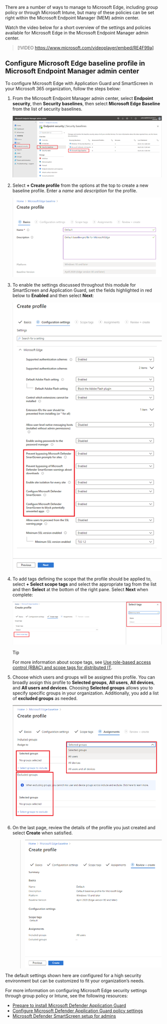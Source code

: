 There are a number of ways to manage to Microsoft Edge, including group policy or through Microsoft Intune, but many of these policies can be set right within the Microsoft Endpoint Manager (MEM) admin center.

Watch the video below for a short overview of the settings and policies available for Microsoft Edge in the Microsoft Endpoint Manager admin center.

> [!VIDEO https://www.microsoft.com/videoplayer/embed/RE4F99a]

## Configure Microsoft Edge baseline profile in Microsoft Endpoint Manager admin center

To configure Microsoft Edge with Application Guard and SmartScreen in your Microsoft 365 organization, follow the steps below:

1. From the Microsoft Endpoint Manager admin center, select **Endpoint security**, then **Security baselines**, then select **Microsoft Edge Baseline** from the list of security baselines.

    ![Screenshot of Microsoft Endpoint Manager admin center Security baselines](../media/edge-security-baseline-1.png)

2. Select **+ Create profile** from the options at the top to create a new baseline profile.  Enter a *name* and *description* for the profile.

    ![Screenshot of Microsoft Endpoint Manager admin center create new baseline](../media/edge-security-baseline-2.png)

3. To enable the settings discussed throughout this module for SmartScreen and Application Guard, set the fields highlighted in red below to **Enabled** and then select **Next**:

    ![Screenshot of Microsoft Endpoint Manager admin center Edge security baseline settings](../media/edge-security-baseline-3.png)

4. To add tags defining the scope that the profile should be applied to, select **+ Select scope tags** and select the appropriate tag from the list and then **Select** at the bottom of the right pane. Select **Next** when complete:

    ![Screenshot of Microsoft Endpoint Manager admin center Security baseline scope](../media/edge-security-baseline-4.png)

    > [!TIP] 
    > For more information about scope tags, see [Use role-based access control (RBAC) and scope tags for distributed IT](/mem/intune/fundamentals/scope-tags#to-create-a-scope-tag).

5. Choose which users and groups will be assigned this profile.  You can broadly assign this profile to **Selected groups**, **All users**, **All devices**, and **All users and devices**.  Choosing **Selected groups** allows you to specify specific groups in your organization.  Additionally, you add a list of **excluded groups** as needed.
 
   ![Screenshot of Microsoft Endpoint Manager admin center Security baseline profile assignment](../media/edge-security-baseline-5.png)

6. On the last page, review the details of the profile you just created and select **Create** when satisfied.

    > ![Screenshot of Microsoft Endpoint Manager admin center Security baseline review](../media/edge-security-baseline-6.png)

The default settings shown here are configured for a high security environment but can be customized to fit your organization’s needs.  

For more information on configuring Microsoft Edge security settings through group policy or Intune, see the following resources:

- [Prepare to install Microsoft Defender Application Guard](/windows/security/threat-protection/microsoft-defender-application-guard/install-md-app-guard#install-application-guard)
- [Configure Microsoft Defender Application Guard policy settings](/windows/security/threat-protection/microsoft-defender-application-guard/configure-md-app-guard)
- [Microsoft Defender SmartScreen setup for admins](/deployedge/microsoft-edge-security-smartscreen#microsoft-defender-smartscreen-setup-for-admins)
